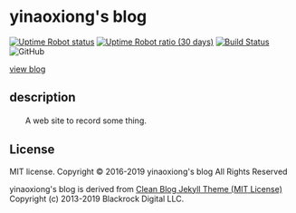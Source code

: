 # yinaoxiong's blog

[![Uptime Robot status](https://img.shields.io/uptimerobot/status/m784639150-33359b6b57d4c88ce7f12a3a)](https://stats.uptimerobot.com/oyKyLhjJQ/784639150) [![Uptime Robot ratio (30 days)](https://img.shields.io/uptimerobot/ratio/m784639150-33359b6b57d4c88ce7f12a3a)](https://stats.uptimerobot.com/oyKyLhjJQ/784639150) [![Build Status](https://dev.azure.com/yinaoxiong/blog/_apis/build/status/YinAoXiong.blog?branchName=master)](https://dev.azure.com/yinaoxiong/blog/_build/latest?definitionId=1&branchName=master) ![GitHub](https://img.shields.io/github/license/yinaoxiong/blog.svg)

[view blog](https://blog.yinaoxiong.cn)

## description

　　A web site to record some thing.

## License

MIT license.
Copyright © 2016-2019 yinaoxiong's blog All Rights Reserved

yinaoxiong's blog is derived from [Clean Blog Jekyll Theme (MIT License)](https://github.com/BlackrockDigital/startbootstrap-clean-blog-jekyll/)
Copyright (c) 2013-2019 Blackrock Digital LLC.
